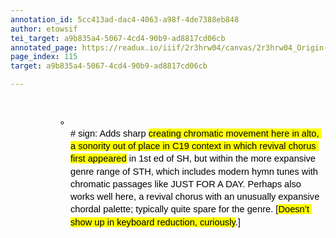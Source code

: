 ```yaml
---
annotation_id: 5cc413ad-dac4-4063-a98f-4de7388eb848
author: etowsif
tei_target: a9b835a4-5067-4cd4-90b9-ad8817cd06cb
annotated_page: https://readux.io/iiif/2r3hrw04/canvas/2r3hrw04_Origin-1911-a-0116.tif
page_index: 115
target: a9b835a4-5067-4cd4-90b9-ad8817cd06cb

---
```

<p>&nbsp;</p>
<ul style="margin-top: 0; margin-bottom: 0; padding-inline-start: 48px;">
<li dir="ltr" style="list-style-type: circle; font-size: 11pt; font-family: Arial; color: #000000; background-color: transparent; font-weight: 400; font-style: normal; font-variant: normal; text-decoration: none; vertical-align: baseline; white-space: pre; margin-left: 36pt;" aria-level="2">
<p dir="ltr" style="line-height: 1.38; margin-top: 0pt; margin-bottom: 0pt;" role="presentation"><span style="font-size: 11pt; font-family: Arial; color: #000000; background-color: transparent; font-weight: 400; font-style: normal; font-variant: normal; text-decoration: none; vertical-align: baseline; white-space: pre-wrap;"># sign: Adds sharp </span><span style="font-size: 11pt; font-family: Arial; color: #000000; background-color: #ffff00; font-weight: 400; font-style: normal; font-variant: normal; text-decoration: none; vertical-align: baseline; white-space: pre-wrap;">creating chromatic movement here in alto, a sonority out of place in C19 context in which revival chorus first appeared</span><span style="font-size: 11pt; font-family: Arial; color: #000000; background-color: transparent; font-weight: 400; font-style: normal; font-variant: normal; text-decoration: none; vertical-align: baseline; white-space: pre-wrap;"> in 1st ed of SH, but within the more expansive genre range of STH, which includes modern hymn tunes with chromatic passages like JUST FOR A DAY. Perhaps also works well here, a revival chorus with an unusually expansive chordal palette; typically quite spare for the genre. [</span><span style="font-size: 11pt; font-family: Arial; color: #000000; background-color: #ffff00; font-weight: 400; font-style: normal; font-variant: normal; text-decoration: none; vertical-align: baseline; white-space: pre-wrap;">Doesn&rsquo;t show up in keyboard reduction, curiously</span><span style="font-size: 11pt; font-family: Arial; color: #000000; background-color: transparent; font-weight: 400; font-style: normal; font-variant: normal; text-decoration: none; vertical-align: baseline; white-space: pre-wrap;">.]</span></p>
</li>
</ul>